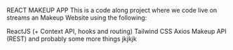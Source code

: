 REACT MAKEUP APP
This is a code along project where we code live on streams an Makeup Website using the following:

ReactJS (+ Context API, hooks and routing)
Tailwind CSS
Axios
Makeup API (REST)
and probably some more things
jkjkjk
